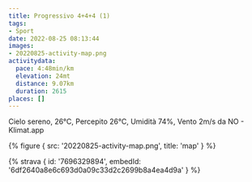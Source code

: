 ```yaml
---
title: Progressivo 4+4+4 (1)
tags:
- Sport
date: 2022-08-25 08:13:44
images:
- 20220825-activity-map.png
activitydata:
  pace: 4:48min/km
  elevation: 24mt
  distance: 9.07km
  duration: 2615
places: []
---
```


Cielo sereno, 26°C, Percepito 26°C, Umidità 74%, Vento 2m/s da NO - Klimat.app

<!--more-->




{% figure { src: '20220825-activity-map.png', title: 'map' } %}


{% strava { id: '7696329894', embedId: '6df2640a8e6c693d0a09c33d2c2699b8a4ea4d9a' } %}